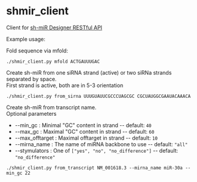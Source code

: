 shmir_client
============

Client for [sh-miR Designer RESTful API](https://github.com/Nozdi/shmir)

Example usage:

Fold sequence via mfold:
```
./shmir_client.py mfold ACTGAUUUGAC
```

Create sh-miR from one siRNA strand (active) or two siRNa strands separated by space.<br>
First strand is active, both are in 5-3 orientation
```
./shmir_client.py from_sirna UUUGUAUUCGCCCUAGCGC CGCUAUGGCGAAUACAAACA
```

Create sh-miR from transcript name.<br>
Optional parameters
* --min_gc : Minimal "GC" content in strand -- default: `40`
* --max_gc : Maximal "GC" content in strand -- default: `60`
* --max_offtarget : Maximal offtarget in strand -- default: `10`
* --mirna_name : The name of miRNA backbone to use -- default: `"all"`
* --stymulators : One of `["yes", "no", "no_difference"]` -- default: `"no_difference"`
```
./shmir_client.py from_transcript NM_001618.3 --mirna_name miR-30a --min_gc 22
```
